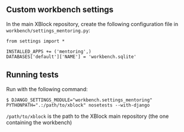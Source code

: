 
Custom workbench settings
-------------------------

In the main XBlock repository, create the following configuration file in `workbench/settings_mentoring.py`:

```
from settings import *

INSTALLED_APPS += ('mentoring',)
DATABASES['default']['NAME'] = 'workbench.sqlite'
```

Running tests
-------------

Run with the following command:

```
$ DJANGO_SETTINGS_MODULE="workbench.settings_mentoring" PYTHONPATH=".:/path/to/xblock" nosetests --with-django
```

`/path/to/xblock` is the path to the XBlock main repository (the one containing the workbench)
 
